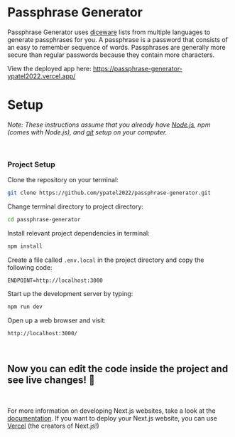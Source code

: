 # Passphrase Generator

Passphrase Generator uses [diceware](https://en.wikipedia.org/wiki/Diceware) lists from multiple languages to generate passphrases for you. A passphrase is a password that consists of an easy to remember sequence of words. Passphrases are generally more secure than regular passwords because they contain more characters.

View the deployed app here: https://passphrase-generator-ypatel2022.vercel.app/

# Setup

_Note: These instructions assume that you already have [Node.js](https://nodejs.org/en/), npm (comes with Node.js), and [git](https://git-scm.com/downloads) setup on your computer._

<br/>

### Project Setup

Clone the repository on your terminal:

```sh
git clone https://github.com/ypatel2022/passphrase-generator.git
```

Change terminal directory to project directory:

```sh
cd passphrase-generator
```

Install relevant project dependencies in terminal:

```sh
npm install
```

Create a file called `.env.local` in the project directory and copy the following code:

```
ENDPOINT=http://localhost:3000
```

Start up the development server by typing:

```sh
npm run dev
```

Open up a web browser and visit:

```
http://localhost:3000/
```

<br/>

## Now you can edit the code inside the project and see live changes! 🚀

<br/>

For more information on developing Next.js websites, take a look at the [documentation](https://nextjs.org/docs). If you want to deploy your Next.js website, you can use [Vercel](https://vercel.com/) (the creators of Next.js!)
